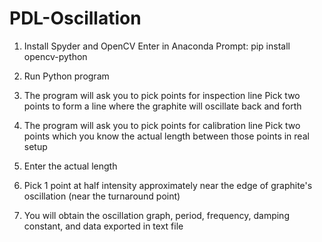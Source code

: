 # PDL-Oscillation

1. Install Spyder and OpenCV
Enter in Anaconda Prompt:
pip install opencv-python

2. Run Python program

3. The program will ask you to pick points for inspection line
Pick two points to form a line where the graphite will oscillate back and forth

4. The program will ask you to pick points for calibration line
Pick two points which you know the actual length between those points in real setup

5. Enter the actual length

6. Pick 1 point at half intensity approximately near the edge of graphite's oscillation 
(near the turnaround point)

7. You will obtain the oscillation graph, period, frequency, damping constant, and data exported 
in text file
